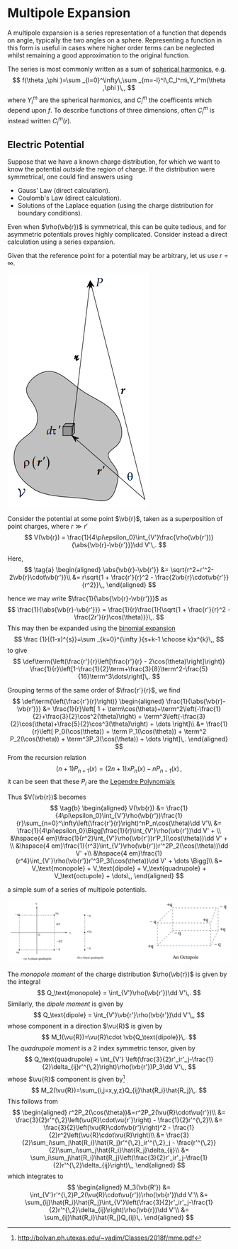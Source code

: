 Multipole Expansion
===================
A multipole expansion is a series representation of a function that depends on angle, typically the two angles on a sphere. Representing a function in this form is useful in cases where higher order terms can be neglected whilst remaining a good approximation to the original function.

<!-- TODO write up spherical harmonics -->
The series is most commonly written as a sum of [spherical harmonics](../../maths/spherical-harmonics.md), e.g.
$$
f(\theta ,\phi )=\sum _{l=0}^\infty\,\sum _{m=-l}^l\,C_l^m\,Y_l^m(\theta ,\phi )\,,
$$
where $Y_l^m$ are the spherical harmonics, and $C_l^m$ the coefficents which depend upon $f$. To describe functions of three dimensions, often $C_l^m$ is instead written $C_l^m(r)$.

Electric Potential
------------------
Suppose that we have a known charge distribution, for which we want to know the potential *outside* the region of charge. If the distribution were symmetrical, one could find answers using
* Gauss' Law (direct calculation).
* Coulomb's Law (direct calculation).
* Solutions of the Laplace equation (using the charge distribution for boundary conditions).

Even when $\rho(\vb{r})$ is symmetrical, this can be quite tedious, and for asymmetric potentials proves highly complicated. Consider instead a direct calculation using a series expansion.

Given that the reference point for a potential may be arbitrary, let us use $r=\infty$.

![Arbitrary charge distribution diagram.](charge-distribution.png)

Consider the potential at some point $\vb{r}$, taken as a superposition of point charges, where $r \gg r'$
$$
    V(\vb{r}) = \frac{1}{4\pi\epsilon_0}\int_{V'}\frac{\rho(\vb{r'})}{\abs{\vb{r}-\vb{r'}}}\dd V'\,.
$$

Here, 
$$
    \tag{a}
    \begin{aligned}
    \abs{\vb{r}-\vb{r'}} &= \sqrt{r^2+r'^2-2\vb{r}\cdot\vb{r'}}\\
                         &= r\sqrt{1 + \frac{r'}{r}^2 - \frac{2\vb{r}\cdot\vb{r'}}{r^2}}\,,
    \end{aligned}
$$

hence we may write $\frac{1}{\abs{\vb{r}-\vb{r'}}}$ as 
$$
    \frac{1}{\abs{\vb{r}-\vb{r'}}} = \frac{1}{r}\frac{1}{\sqrt{1 + \frac{r'}{r}^2 -\frac{2r'}{r}\cos(\theta)}}\,.
$$
This may then be expanded using the [binomial expansion](https://en.wikipedia.org/wiki/Binomial_theorem)
$$
\frac {1}{(1-x)^{s}}=\sum _{k=0}^{\infty }{s+k-1 \choose k}x^{k}\,,
$$
to give
$$
    \def\term{\left(\frac{r'}{r}\left[\frac{r'}{r} - 2\cos(\theta)\right]\right)}
    \frac{1}{r}\left[1-\frac{1}{2}\term+\frac{3}{8}\term^2-\frac{5}{16}\term^3\dots\right]\,.
$$

Grouping terms of the same order of $\frac{r'}{r}$, we find
$$
    \def\term{\left(\frac{r'}{r}\right)}
    \begin{aligned}
        \frac{1}{\abs{\vb{r}-\vb{r'}}} &= \frac{1}{r}\left[
            1 + \term\cos(\theta)+\term^2\left(-\frac{1}{2}+\frac{3}{2}\cos^2(\theta)\right) + \term^3\left(-\frac{3}{2}\cos(\theta)+\frac{5}{2}\cos^3(\theta)\right) + \dots
        \right]\\
        &= \frac{1}{r}\left[
        P_0(\cos(\theta)) + \term P_1(\cos(\theta)) + \term^2 P_2(\cos(\theta)) + \term^3P_3(\cos(\theta)) + \dots
        \right]\,.
    \end{aligned}
$$
From the recursion relation $${\displaystyle (n+1)P_{n+1}(x)=(2n+1)xP_{n}(x)-nP_{n-1}(x)}\,, $$ it can be seen that these $P_l$ are the [Legendre Polynomials](../maths/legendre-equation.md)
<!-- TODO legendre polynomials -->

Thus $V(\vb{r})$ becomes
$$
\tag{b}
    \begin{aligned}
        V(\vb{r}) &= \frac{1}{4\pi\epsilon_0}\int_{V'}\rho(\vb{r'})\frac{1}{r}\sum_{n=0}^\infty\left(\frac{r'}{r}\right)^nP_n\cos(\theta)\dd V'\\
        &= \frac{1}{4\pi\epsilon_0}\Bigg[\frac{1}{r}\int_{V'}\rho(\vb{r'})\dd V' + \\
        &\hspace{4 em}\frac{1}{r^2}\int_{V'}\rho(\vb{r'})r'P_1(\cos(\theta))\dd V' + \\
        &\hspace{4 em}\frac{1}{r^3}\int_{V'}\rho(\vb{r'})r'^2P_2(\cos(\theta))\dd V' +\\
        &\hspace{4 em}\frac{1}{r^4}\int_{V'}\rho(\vb{r'})r'^3P_3(\cos(\theta))\dd V' + \dots
\Bigg]\\
    &= V_\text{monopole} + V_\text{dipole} + V_\text{quadrupole} + V_\text{octupole} + \dots\,,
    \end{aligned}
$$

a simple sum of a series of multipole potentials. 

![Dipole, Quadrupole, and Octupole grpahic.](poles.png)

The _monopole moment_ of the charge distribution $\rho(\vb{r})$ is given by the integral 
$$
Q_\text{monopole} = \int_{V'}\rho(\vb{r'})\dd V'\,.
$$
Similarly, the _dipole moment_ is given by
$$
Q_\text{dipole} = \int_{V'}\vb{r'}\rho(\vb{r'})\dd V'\,,
$$
whose component in a direction $\vu{R}$ is given by 
$$
    M_1(\vu{R})=\vu{R}\cdot \vb{Q_\text{dipole}}\,.
$$
The _quadrupole moment_ is a 2 index symmetric tensor, given by
$$
Q_\text{quadrupole} = \int_{V'} \left(\frac{3}{2}r'_ir'_j-\frac{1}{2}\delta_{ij}r'^{\,2}\right)\rho(\vb{r'})P_3\dd V'\,,
$$
whose $\vu{R}$ component is given by[^1]
$$
M_2(\vu{R})=\sum_{i,j=x,y,z}Q_{ij}\hat{R_i}\hat{R_j}\,.
$$
This follows from 
$$
\begin{aligned}
r^2P_2(\cos(\theta))&=r^2P_2(\vu{R}\cdot\vu{r'})\\
&= \frac{3}{2}r'^{\,2}\left(\vu{R}\cdot\vu{r'}\right) - \frac{1}{2}r'^{\,2}\\
&= \frac{3}{2}\left(\vu{R}\cdot\vb{r'}\right)^2 - \frac{1}{2}r^2\left(\vu{R}\cdot\vu{R}\right)\\
&= \frac{3}{2}\sum_i\sum_j\hat{R_i}\hat{R_j}r'^{\,2}_ir'^{\,2}_j - \frac{r'^{\,2}}{2}\sum_i\sum_j\hat{R_i}\hat{R_j}\delta_{ij}\\
&= \sum_i\sum_j\hat{R_i}\hat{R_j}\left(\frac{3}{2}r'_ir'_j-\frac{1}{2}r'^{\,2}\delta_{ij}\right)\,,
\end{aligned}
$$
which integrates to
$$
\begin{aligned}
M_3(\vb{R'}) &= \int_{V'}r'^{\,2}P_2(\vu{R}\cdot\vu{r'})\rho(\vb{r'})\dd V'\\
&= \sum_{ij}\hat{R_i}\hat{R_j}\int_{V'}\left(\frac{3}{2}r'_ir'_j-\frac{1}{2}r'^{\,2}\delta_{ij}\right)\rho(\vb{r})\dd V'\\
&= \sum_{ij}\hat{R_i}\hat{R_j}Q_{ij}\,.
\end{aligned}
$$


<!-- The Legendre expansion assumes a coordinate system in which the -->
[^1]: http://bolvan.ph.utexas.edu/~vadim/Classes/2018f/mme.pdf